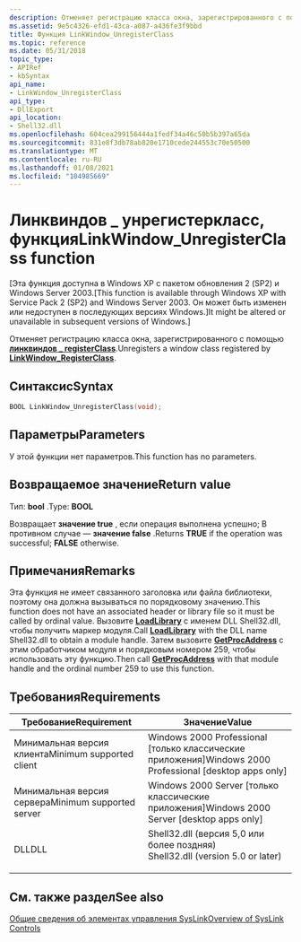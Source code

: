 ```yaml
---
description: Отменяет регистрацию класса окна, зарегистрированного с помощью Линквиндов \_ registerClass.
ms.assetid: 9e5c4326-efd1-43ca-a087-a436fe3f9bbd
title: Функция LinkWindow_UnregisterClass
ms.topic: reference
ms.date: 05/31/2018
topic_type:
- APIRef
- kbSyntax
api_name:
- LinkWindow_UnregisterClass
api_type:
- DllExport
api_location:
- Shell32.dll
ms.openlocfilehash: 604cea299156444a1fedf34a46c50b5b397a65da
ms.sourcegitcommit: 831e8f3db78ab820e1710cede244553c70e50500
ms.translationtype: MT
ms.contentlocale: ru-RU
ms.lasthandoff: 01/08/2021
ms.locfileid: "104985669"
---
```

# <a name="linkwindow_unregisterclass-function"></a><span data-ttu-id="b8ab1-103">Линквиндов \_ унрегистеркласс, функция</span><span class="sxs-lookup"><span data-stu-id="b8ab1-103">LinkWindow\_UnregisterClass function</span></span>

<span data-ttu-id="b8ab1-104">\[Эта функция доступна в Windows XP с пакетом обновления 2 (SP2) и Windows Server 2003.</span><span class="sxs-lookup"><span data-stu-id="b8ab1-104">\[This function is available through Windows XP with Service Pack 2 (SP2) and Windows Server 2003.</span></span> <span data-ttu-id="b8ab1-105">Он может быть изменен или недоступен в последующих версиях Windows.\]</span><span class="sxs-lookup"><span data-stu-id="b8ab1-105">It might be altered or unavailable in subsequent versions of Windows.\]</span></span>

<span data-ttu-id="b8ab1-106">Отменяет регистрацию класса окна, зарегистрированного с помощью [**линквиндов \_ registerClass**](linkwindow-registerclass.md).</span><span class="sxs-lookup"><span data-stu-id="b8ab1-106">Unregisters a window class registered by [**LinkWindow\_RegisterClass**](linkwindow-registerclass.md).</span></span>

## <a name="syntax"></a><span data-ttu-id="b8ab1-107">Синтаксис</span><span class="sxs-lookup"><span data-stu-id="b8ab1-107">Syntax</span></span>


```C++
BOOL LinkWindow_UnregisterClass(void);
```



## <a name="parameters"></a><span data-ttu-id="b8ab1-108">Параметры</span><span class="sxs-lookup"><span data-stu-id="b8ab1-108">Parameters</span></span>

<span data-ttu-id="b8ab1-109">У этой функции нет параметров.</span><span class="sxs-lookup"><span data-stu-id="b8ab1-109">This function has no parameters.</span></span>

## <a name="return-value"></a><span data-ttu-id="b8ab1-110">Возвращаемое значение</span><span class="sxs-lookup"><span data-stu-id="b8ab1-110">Return value</span></span>

<span data-ttu-id="b8ab1-111">Тип: **bool** .</span><span class="sxs-lookup"><span data-stu-id="b8ab1-111">Type: **BOOL**</span></span>

<span data-ttu-id="b8ab1-112">Возвращает **значение true** , если операция выполнена успешно; В противном случае — **значение false** .</span><span class="sxs-lookup"><span data-stu-id="b8ab1-112">Returns **TRUE** if the operation was successful; **FALSE** otherwise.</span></span>

## <a name="remarks"></a><span data-ttu-id="b8ab1-113">Примечания</span><span class="sxs-lookup"><span data-stu-id="b8ab1-113">Remarks</span></span>

<span data-ttu-id="b8ab1-114">Эта функция не имеет связанного заголовка или файла библиотеки, поэтому она должна вызываться по порядковому значению.</span><span class="sxs-lookup"><span data-stu-id="b8ab1-114">This function does not have an associated header or library file so it must be called by ordinal value.</span></span> <span data-ttu-id="b8ab1-115">Вызовите [**LoadLibrary**](/windows/win32/api/libloaderapi/nf-libloaderapi-loadlibrarya) с именем DLL Shell32.dll, чтобы получить маркер модуля.</span><span class="sxs-lookup"><span data-stu-id="b8ab1-115">Call [**LoadLibrary**](/windows/win32/api/libloaderapi/nf-libloaderapi-loadlibrarya) with the DLL name Shell32.dll to obtain a module handle.</span></span> <span data-ttu-id="b8ab1-116">Затем вызовите [**GetProcAddress**](/windows/win32/api/libloaderapi/nf-libloaderapi-getprocaddress) с этим обработчиком модуля и порядковым номером 259, чтобы использовать эту функцию.</span><span class="sxs-lookup"><span data-stu-id="b8ab1-116">Then call [**GetProcAddress**](/windows/win32/api/libloaderapi/nf-libloaderapi-getprocaddress) with that module handle and the ordinal number 259 to use this function.</span></span>

## <a name="requirements"></a><span data-ttu-id="b8ab1-117">Требования</span><span class="sxs-lookup"><span data-stu-id="b8ab1-117">Requirements</span></span>



| <span data-ttu-id="b8ab1-118">Требование</span><span class="sxs-lookup"><span data-stu-id="b8ab1-118">Requirement</span></span> | <span data-ttu-id="b8ab1-119">Значение</span><span class="sxs-lookup"><span data-stu-id="b8ab1-119">Value</span></span> |
|-------------------------------------|---------------------------------------------------------------------------------------------------------------|
| <span data-ttu-id="b8ab1-120">Минимальная версия клиента</span><span class="sxs-lookup"><span data-stu-id="b8ab1-120">Minimum supported client</span></span><br/> | <span data-ttu-id="b8ab1-121">Windows 2000 Professional \[только классические приложения\]</span><span class="sxs-lookup"><span data-stu-id="b8ab1-121">Windows 2000 Professional \[desktop apps only\]</span></span><br/>                                                    |
| <span data-ttu-id="b8ab1-122">Минимальная версия сервера</span><span class="sxs-lookup"><span data-stu-id="b8ab1-122">Minimum supported server</span></span><br/> | <span data-ttu-id="b8ab1-123">Windows 2000 Server \[только классические приложения\]</span><span class="sxs-lookup"><span data-stu-id="b8ab1-123">Windows 2000 Server \[desktop apps only\]</span></span><br/>                                                          |
| <span data-ttu-id="b8ab1-124">DLL</span><span class="sxs-lookup"><span data-stu-id="b8ab1-124">DLL</span></span><br/>                      | <dl> <span data-ttu-id="b8ab1-125"><dt>Shell32.dll (версия 5,0 или более поздняя)</dt></span><span class="sxs-lookup"><span data-stu-id="b8ab1-125"><dt>Shell32.dll (version 5.0 or later)</dt></span></span> </dl> |



## <a name="see-also"></a><span data-ttu-id="b8ab1-126">См. также раздел</span><span class="sxs-lookup"><span data-stu-id="b8ab1-126">See also</span></span>

<dl> <dt>

[<span data-ttu-id="b8ab1-127">Общие сведения об элементах управления SysLink</span><span class="sxs-lookup"><span data-stu-id="b8ab1-127">Overview of SysLink Controls</span></span>](../controls/syslink-overview.md)
</dt> </dl>

 

 
